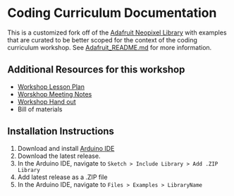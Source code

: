 # Coding Curriculum Documentation

This is a customized fork off of the [Adafruit Neopixel Library](https://github.com/adafruit/Adafruit_NeoPixel) with examples that are curated to be better scoped for the context of the coding curriculum workshop. See [Adafruit_README.md](Adafruit_README.md) for more information.

## Additional Resources for this workshop

- [Workshop Lesson Plan](https://docs.google.com/document/d/1kdENLVKtaXM2MPDSnXW7JMLPWjyAz_hn3GG_1WD4mLg/edit?usp=sharing)
- [Worskhop Meeting Notes](https://docs.google.com/document/d/1rhm7IVeK88GQgXlHjwsUWWegjYxLYDQCxkCrQuu2pX0/edit?usp=sharing)
- [Workshop Hand out](https://docs.google.com/document/d/1SG9JZUcpB-PUkLjWeDW7ybl9G-IWUZzDx3Sf2ER2WTg/edit)
- Bill of materials

## Installation Instructions

1. Download and install [Arduino IDE](https://www.arduino.cc/en/software)
2. Download the latest release.
3. In the Arduino IDE, navigate to `Sketch > Include Library > Add .ZIP Library`
4. Add latest release as a .ZIP file
5. In the Arduino IDE, navigate to `Files > Examples > LibraryName`
